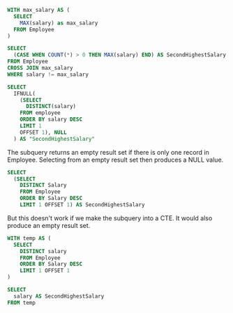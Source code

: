 
```sql
WITH max_salary AS (
  SELECT 
    MAX(salary) as max_salary
  FROM Employee
)

SELECT 
  (CASE WHEN COUNT(*) > 0 THEN MAX(salary) END) AS SecondHighestSalary
FROM Employee
CROSS JOIN max_salary
WHERE salary != max_salary
```


```sql
SELECT
  IFNULL(
    (SELECT 
      DISTINCT(salary)
    FROM employee
    ORDER BY salary DESC
    LIMIT 1
    OFFSET 1), NULL
  ) AS "SecondHighestSalary"
```

The subquery returns an empty result set if there is only one record in Employee. Selecting from an empty result set then produces a NULL value. 
```sql
SELECT
  (SELECT 
    DISTINCT Salary
    FROM Employee
    ORDER BY Salary DESC
    LIMIT 1 OFFSET 1) AS SecondHighestSalary
```

But this doesn't work if we make the subquery into a CTE. It would also produce an empty result set.

```sql
WITH temp AS (
  SELECT
    DISTINCT salary
    FROM Employee
    ORDER BY Salary DESC
    LIMIT 1 OFFSET 1
)

SELECT 
  salary AS SecondHighestSalary
FROM temp
```